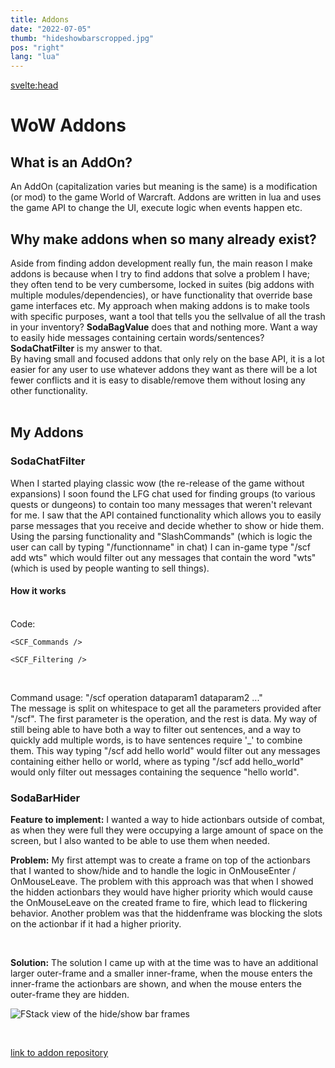 ```yaml
---
title: Addons
date: "2022-07-05"
thumb: "hideshowbarscropped.jpg"
pos: "right"
lang: "lua"
---
```


<script>
    import Collapse from "$components/Collapse.svelte";
    import SCF_Filtering from "$snippets/chatfilter_filtering.md"
    import SCF_Commands from "$snippets/chatfilter_commands.md"
    import SBH_BarHider from "$snippets/barhider.md"
</script>


<svelte:head>
<title>AddOns</title>
</svelte:head>

# WoW Addons

## What is an AddOn?
An AddOn (capitalization varies but meaning is the same) is a modification (or mod) to the game World of Warcraft. Addons are written in lua and uses the game API to change the UI, execute logic when events happen etc.  

## Why make addons when so many already exist?
Aside from finding addon development really fun, the main reason I make addons is because when I try to find addons that solve a problem I have; they often tend to be very cumbersome, locked in suites (big addons with multiple modules/dependencies), or have functionality that override base game interfaces etc. My approach when making addons is to make tools with specific purposes, want a tool that tells you the sellvalue of all the trash in your inventory? **SodaBagValue** does that and nothing more. Want a way to easily hide messages containing certain words/sentences? **SodaChatFilter** is my answer to that. 
<br>
By having small and focused addons that only rely on the base API, it is a lot easier for any user to use whatever addons they want as there will be a lot fewer conflicts and it is easy to disable/remove them without losing any other functionality.  
<br>

## My Addons

### SodaChatFilter
When I started playing classic wow (the re-release of the game without expansions) I soon found the LFG chat used for finding groups (to various quests or dungeons) to contain too many messages that weren't relevant for me. I saw that the API contained functionality which allows you to easily parse messages that you receive and decide whether to show or hide them. Using the parsing functionality and "SlashCommands" (which is logic the user can call by typing "/functionname" in chat) I can in-game type "/scf add wts" which would filter out any messages that contain the word "wts" (which is used by people wanting to sell things).
<br>

#### How it works
<br>
Code:
<Collapse title="Filtering Commands lua">

    <SCF_Commands />
</Collapse>

<Collapse title="Filtering behavior lua">

    <SCF_Filtering />
</Collapse>
<br>

Command usage: "/scf operation dataparam1 dataparam2 ..."
<br>
The message is split on whitespace to get all the parameters provided after "/scf". The first parameter is the operation, and the rest is data. My way of still being able to have both a way to filter out sentences, and a way to quickly add multiple words, is to have sentences require '_' to combine them. This way typing "/scf add hello world" would filter out any messages containing either hello or world, where as typing "/scf add hello_world" would only filter out messages containing the sequence "hello world".

### SodaBarHider
**Feature to implement:** I wanted a way to hide actionbars outside of combat, as when they were full they were occupying a large amount of space on the screen, but I also wanted to be able to use them when needed.
<br>

**Problem:** My first attempt was to create a frame on top of the actionbars that I wanted to show/hide and to handle the logic in OnMouseEnter / OnMouseLeave. The problem with this approach was that when I showed the hidden actionbars they would have higher priority which would cause the OnMouseLeave on the created frame to fire, which lead to flickering behavior. Another problem was that the hiddenframe was blocking the slots on the actionbar if it had a higher priority.

<br>

**Solution:** The solution I came up with at the time was to have an additional larger outer-frame and a smaller inner-frame, when the mouse enters the inner-frame the actionbars are shown, and when the mouse enters the outer-frame they are hidden.

<Collapse title="barhider.lua">
    <SBH_BarHider />
</Collapse>

![FStack view of the hide/show bar frames](/projectmedia/hideshowbarscropped.jpg "Displaying the two frames used for hiding/showing the right actionbar.")

<br>

[link to addon repository](https://github.com/orgs/SodaAddons/repositories)